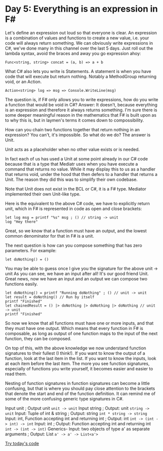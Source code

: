 # Day 5: Everything is an expression in F#

Let's define an expression out loud so that everyone is clear. An expression is a combination of values and functions to create a new value, i.e. your code will always return something.
We can obviously write expressions in C#, we've done many in this channel over the last 5 days. Just roll out the lambda syntax, avoid the braces and away you go expression ahoy:

```
Func<string, string> concat = (a, b) => a + b
```

What C# also lets you write is Statements. A statement is when you have code that will execute but return nothing. Notably a MethodGroup returning void, or an Action.

```
Action<string> log => msg => Console.WriteLine(msg)
```

The question is, if F# only allows you to write expressions, how do you write a function that would be void in C#?
Answer: It doesn't, because everything is an expression and therefore it always returns something. I'm sure there is some deeper meaningful reason in the mathematics that F# is built upon as to why this is, but in laymen's terms it comes down to compossibility.

How can you chain two functions together that return nothing in an expression? You can't, it's impossible. So what do we do? The answer is Unit.

Unit acts as a placeholder when no other value exists or is needed.

In fact each of us has used a Unit at some point already in our C# code because that is a type that Mediatr uses when you have execute a command that returns no value. While it may display this to us as a handler that returns void, under the hood that then defers to a handler that returns a Unit. The reason they did this was to simplify their own codebase.

Note that Unit does not exist in the BCL or C#, it is a F# type. Mediator implemented their own Unit-like type.

Here is the equivalent to the above C# code, we have to explicitly return unit, which in F# is represented in code as open and close brackets:

```
let log msg = printf "%s" msg ; () // string -> unit
log "Hey there"
```

Great, so we know that a function must have an output, and the lowest common denominator for that in F# is a unit.

The next question is how can you compose something that has zero parameters. For example:

```
let doNothing() = ()
```

You may be able to guess once I give you the signature for the above unit -> unit
As you can see, we have an input after all! It's our good friend Unit. Great news, now we have an input and an output we can compose two functions easily.

```
let doNothing() = printf "Running doNothing" ; () // unit -> unit
let result = doNothing() // Run by itself
printf "Finished"
let chainedResult = () |> doNothing |> doNothing |> doNothing // unit -> unit
printf "Finished"
```

So now we know that all functions must have one or more inputs, and that they must have one output. Which means that every function in F# is composable, as long as output of one function maps to the input of the next function, they can be composed.

On top of this, with the above knowledge we now understand function signatures to their fullest (I think!).
If you want to know the output of a function, look at the last item in the list.
If you want to know the inputs, look at each item before the last item.
The more you see function signatures, especially of functions you write yourself, it becomes easier and easier to read them.

Nesting of function signatures in function signatures can become a little confusing, but that is where you should pay close attention to the brackets that denote the start and end of the function definition. It can remind me of some of the more confusing generic type signatures in C#.

Input unit ; Output unit
```unit -> unit```
Input string ; Output: unit
```string -> unit```
Input: Tuple of int & string ; Output: string
```int * string -> string```
Input: int, Function accepting int and returning int ; Output: int
```int -> (int -> int) -> int```
Input: int ; Output: Function accepting int and returning int
```int -> (int -> int)```
Generics- Input: two objects of type a' as separate arguments ; Output: List<a>
```a' -> a' -> List<a'>```

[Try today's code](https://try.fsharp.org/#?code=DYUwLgBAJg9gcjMALAlgOwOYAoCUEC8AsAFARkQAOATumAGYQBEASgK5probTyKqaMS5CLhIlQkKiADOrYJHw8EyLqOIlqtBowBi6FNKQgog9cQkQAxkgCG6Y8xlyFIvAB8AfEr5cIn7yqYfl6wyvwYYsSaaPRMepyGxoxAA&html=DwCwLgtgNgfAsAKAAQqaApgQwCb2ag4CdMTJcMABwFp0BHAVwEsA3AXgCIBhAewDsw6AdQAqAT0roOSAMb9BAzoIAeYAPThoAbhkhMAJwDOJNgzAAzagA4OeQhqy5EhAEY9sYu6mBq3HvD6asEA&css=Q)